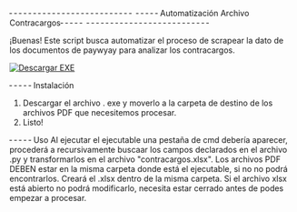 ╴╴╴╴╴╴╴╴╴╴╴╴╴╴╴╴╴╴╴╴╴╴╴╴╴╴
╴╴╴╴╴Automatización Archivo Contracargos╴╴╴╴╴
╴╴╴╴╴╴╴╴╴╴╴╴╴╴╴╴╴╴╴╴╴╴╴╴╴╴


¡Buenas! Este script busca automatizar el proceso de scrapear la dato de los documentos de paywyay para analizar los contracargos.

[![Descargar EXE](https://img.shields.io/github/v/release/frumirin/AutomatizacionDeContracargos?label=Descargar%20EXE&style=flat-square&color=%23eb65c2)](https://github.com/frumirin/AutomatizacionDeContracargos/releases)

╴╴╴╴╴Instalación
1. Descargar el archivo . exe y moverlo a la carpeta de destino de los archivos PDF que necesitemos procesar.
2. Listo!

╴╴╴╴╴Uso
Al ejecutar el ejecutable una pestaña de cmd debería aparecer, procederá a recursivamente buscaar los campos declarados en el archivo .py y transformarlos en el archivo "contracargos.xlsx".
Los archivos PDF DEBEN estar en la misma carpeta donde está el ejecutable, si no no podrá encontrarlos.
Creará el .xlsx dentro de la misma carpeta.
Si el archivo xlsx está abierto no podrá modificarlo, necesita estar cerrado antes de podes empezar a procesar.
